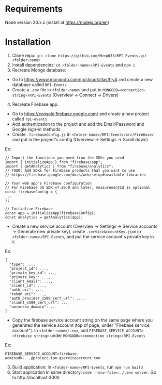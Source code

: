 # Requirements

Node version 20.x.x (install at https://nodejs.org/en)

# Installation

1. Clone repo: `git clone https://github.com/Meep633/RPI-Events.git <folder-name>`
2. Install dependencies: `cd <folder-name>/RPI-Events` and `npm i`
3. Recreate Mongo database: 
- Go to https://www.mongodb.com/lp/cloud/atlas/try4 and create a new database called `RPI-Events`
- Create a `.env` file in `<folder-name>` and put in `MONGODB=<connection-string>/RPI-Events` (Overview -> Connect -> Drivers)
4. Recreate Firebase app: 
- Go to https://console.firebase.google.com/ and create a new project called `rpi-events`
- Add authentication to the project and add the Email/Password and Google sign-in methods
- Create `.firebaseConfig.js` in `<folder-name>/RPI-Events/src/FireBase/` and put in the project's config (Overview -> Settings -> Scroll down)

Ex:
```
// Import the functions you need from the SDKs you need
import { initializeApp } from "firebase/app";
import { getAnalytics } from "firebase/analytics";
// TODO: Add SDKs for Firebase products that you want to use
// https://firebase.google.com/docs/web/setup#available-libraries

// Your web app's Firebase configuration
// For Firebase JS SDK v7.20.0 and later, measurementId is optional
const firebaseConfig = {
...
};

// Initialize Firebase
const app = initializeApp(firebaseConfig);
const analytics = getAnalytics(app);
```
- Create a new service account (Overview -> Settings -> Service accounts -> Generate new private key), create `.serviceAccountKey.json` in `<folder-name>/RPI-Events`, and put the service account's private key in it

Ex:
```
{
  "type": ...,
  "project_id": ...,
  "private_key_id": ...,
  "private_key": ...,
  "client_email": ...,
  "client_id": ...,
  "auth_uri": ...,
  "token_uri": ...,
  "auth_provider_x509_cert_url": ...,
  "client_x509_cert_url": ...,
  "universe_domain": ...
}
```
- Copy the firebase service account string on the same page where you generated the service account (top of page, under "Firebase service account"). In `<folder-name>/.env`, add `FIREBASE_SERVICE_ACCOUNT=<firebase string>` under `MONGODB=<connection string>/RPI-Events`

Ex:
```
FIREBASE_SERVICE_ACCOUNT=firebase-adminsdk-...@project.iam.gserviceaccount.com
```
5. Build application: In `<folder-name>/RPI-Events`, run `npm run build`
6. Start application in same directory: `node --env-file=../.env server`. Go to http://localhost:3000
